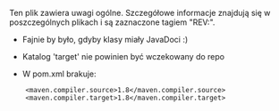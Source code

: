 
Ten plik zawiera uwagi ogólne. Szczegółowe informacje znajdują się w poszczególnych plikach i są zaznaczone tagiem "REV:".

* Fajnie by było, gdyby klasy miały JavaDoci :)

* Katalog 'target' nie powinien być wczekowany do repo

* W pom.xml brakuje:
```
    <maven.compiler.source>1.8</maven.compiler.source>
    <maven.compiler.target>1.8</maven.compiler.target>
```

